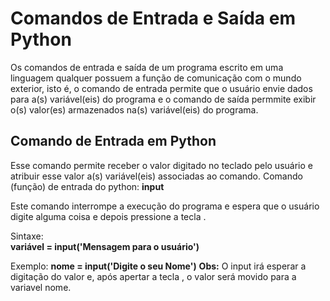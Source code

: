 # Comandos de Entrada e Saída em Python

Os comandos de entrada e saída de um programa escrito em uma linguagem qualquer possuem a função de comunicação com o mundo exterior, isto é,
o comando de entrada permite que o usuário envie dados para a(s) variável(eis) do programa e o comando de saída permmite exibir o(s) valor(es) armazenados
na(s) variável(eis) do programa.

## Comando de Entrada em Python

Esse comando permite receber o valor digitado no teclado pelo usuário e atribuir esse valor a(s) variável(eis) associadas ao comando.
            Comando (função) de entrada do python: **input** 

Este comando interrompe a execução do programa e espera que o usuário digite alguma coisa e depois pressione a tecla <enter>.

Sintaxe:       
                **variável = input('Mensagem para o usuário')**
                
Exemplo:
**nome = input('Digite o seu Nome')** 
**Obs:** O input irá esperar a digitação do valor e, após apertar a tecla <enter>, o valor será movido para a variavel nome.                                                  
                
